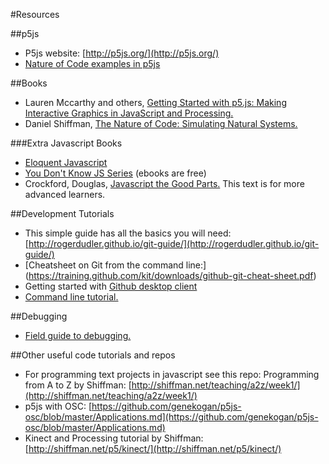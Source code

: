 
#Resources

##p5js

* P5js website: [http://p5js.org/](http://p5js.org/)
* [Nature of Code examples in p5js](https://github.com/shiffman/The-Nature-of-Code-Examples-p5.js)

##Books

* Lauren Mccarthy and others, [Getting Started with p5.js: Making Interactive Graphics in JavaScript and Processing.](http://www.amazon.com/Getting-Started-p5-js-Interactive-JavaScript/dp/1457186772)
* Daniel Shiffman, [The Nature of Code: Simulating Natural Systems.](http://natureofcode.com/)

###Extra Javascript Books

* <a href="http://eloquentjavascript.net/">Eloquent Javascript </a>
* <a href="https://github.com/getify/You-Dont-Know-JS">You Don't Know JS Series</a> (ebooks are free)
* Crockford, Douglas, <a href="http://bdcampbell.net/javascript/book/javascript_the_good_parts.pdf">Javascript the Good Parts.</a> This text is for more advanced learners.

##Development Tutorials
* This simple guide has all the basics you will need: [http://rogerdudler.github.io/git-guide/](http://rogerdudler.github.io/git-guide/)
* [Cheatsheet on Git from the command line:]
(https://training.github.com/kit/downloads/github-git-cheat-sheet.pdf)
* Getting started with [Github desktop client](https://help.github.com/desktop/guides/getting-started/)
* [Command line tutorial.](http://cli.learncodethehardway.org/book/)


##Debugging

* <a href="http://p5js.org/tutorials/debugging/">Field guide to debugging. </a>


##Other useful code tutorials and repos

* For programming text projects in javascript see this repo: Programming from A to Z by Shiffman: [http://shiffman.net/teaching/a2z/week1/](http://shiffman.net/teaching/a2z/week1/) 
* p5js with OSC: [https://github.com/genekogan/p5js-osc/blob/master/Applications.md](https://github.com/genekogan/p5js-osc/blob/master/Applications.md)
* Kinect and Processing tutorial by Shiffman: [http://shiffman.net/p5/kinect/](http://shiffman.net/p5/kinect/)


